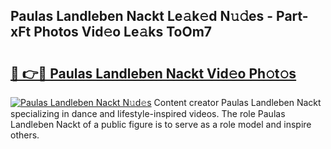## Paulas Landleben Nackt Le𝚊k𝚎d N𝚞𝚍es - Part-xFt Photos Vid𝚎o Le𝚊ks ToOm7

# <h2><a href="http://fb7xpj7.evod.top/?m=Paulas+Landleben+Nackt">🔗 👉🔴 Paulas Landleben Nackt Vid𝚎o Ph𝚘t𝚘s</a></h2>

[![Paulas Landleben Nackt N𝚞d𝚎s](https://i.imgur.com/8V9OHl7.gif)](http://fb7xpj7.evod.top/?m=Paulas+Landleben+Nackt)
Content creator Paulas Landleben Nackt specializing in dance and lifestyle-inspired videos. The role Paulas Landleben Nackt of a public figure is to serve as a role model and inspire others. 
